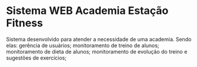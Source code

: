 # Sistema WEB Academia Estação Fitness
Sistema desenvolvido para atender a necessidade de uma academia. Sendo elas: gerência de usuários; monitoramento de treino de alunos; monitoramento de dieta de alunos; monitoramento de evolução do treino e sugestões de exercícios;
